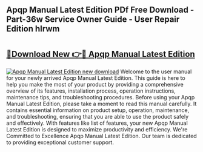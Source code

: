 ## Apqp Manual Latest Edition PDf Free Download - Part-36w Service Owner Guide - User Repair Edition hIrwm

# <h2><a href="http://bc33133.oget.top/?id=Apqp+Manual+Latest+Edition">🔗Download New 👉🔴 Apqp Manual Latest Edition</a></h2>

[![Apqp Manual Latest Edition new download](https://i.imgur.com/5g1atiW.png)](http://bc33133.oget.top/?id=Apqp+Manual+Latest+Edition)
Welcome to the user manual for your newly arrived Apqp Manual Latest Edition. This guide is here to help you make the most of your product by providing a comprehensive overview of its features, installation process, operation instructions, maintenance tips, and troubleshooting procedures. Before using your Apqp Manual Latest Edition, please take a moment to read this manual carefully. It contains essential information on product setup, operation, maintenance, and troubleshooting, ensuring that you are able to use the product safely and effectively. With features like list of features, your new Apqp Manual Latest Edition is designed to maximize productivity and efficiency. We're Committed to Excellence Apqp Manual Latest Edition. Our team is dedicated to providing exceptional customer support.

